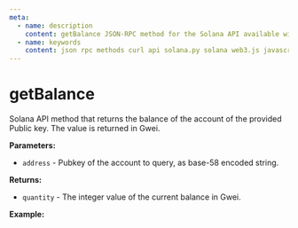 ```yaml
---
meta:
  - name: description
    content: getBalance JSON-RPC method for the Solana API available with examples in Solana web3.js, Solana.py, and cURL.
  - name: keywords
    content: json rpc methods curl api solana.py solana web3.js javascript python solana 
---
```


# getBalance

Solana API method that returns the balance of the account of the provided Public key. The value is returned in Gwei. 

**Parameters:** 

* `address` - Pubkey of the account to query, as base-58 encoded string.

**Returns:** 

* `quantity` - The integer value of the current balance in Gwei.

**Example:**

<CodeSwitcher :languages="{js:'Solana web3.js', py:'Solana.py', cr:'cURL'}">
<template v-slot:js>

``` js
import { PublicKey, Connection } from "@solana/web3.js"

const nodeUrl = "CHAINSTACK_NODE_URL"
const publicKey = new PublicKey(
    'HSH3LftAhgNEQmpNRuE1ghnbqVHsxt8edvid1zdLxH5C'
  )

(async () => {  
  const connect = new Connection(nodeUrl);
  console.log(await connect.getBalance(publicKey))
})()
```

</template>
<template v-slot:py>

``` py
from solana.rpc.api import Client
from solana.publickey import PublicKey

web3 = Client('CHAINSTACK_NODE_URL')

print(web3.get_balance(PublicKey('HSH3LftAhgNEQmpNRuE1ghnbqVHsxt8edvid1zdLxH5C')))
```

</template>
<template v-slot:cr>

``` sh
curl -X POST "CHAINSTACK_NODE_URL" \
  -H "Content-Type: application/json" \
  --data '{"jsonrpc":"2.0", "id":1, "method":"getBalance", "params":["HSH3LftAhgNEQmpNRuE1ghnbqVHsxt8edvid1zdLxH5C"]}'
```

</template>
</CodeSwitcher>